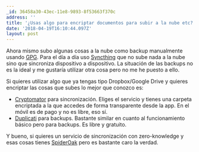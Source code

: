 ```yaml
---
_id: 36458a30-43ec-11e8-9893-8f53663f370c
address: ''
title: '¿Usas algo para encriptar documentos para subir a la nube etc? :3'
date: '2018-04-19T16:10:44.097Z'
layout: post
---
```

 
Ahora mismo subo algunas cosas a la nube como backup manualmente usando [GPG](https://en.wikipedia.org/wiki/GNU_Privacy_Guard).
Para el día a día uso [Syncthing](https://syncthing.net/) que no sube nada a la nube sino que sincroniza dispositivo a dispositivo.
La situación de las backups no es la ideal y me gustaría utilizar otra cosa pero no me he puesto a ello.

Si quieres utilizar algo que ya tengas tipo Dropbox/Google Drive y quieres encriptar las cosas que subes lo mejor que conozco es:

- [Cryptomator](https://cryptomator.org/) para sincronización. Eliges el servicio y tienes una carpeta encriptada a la que accedes de forma transparente desde la app. En el móvil es de pago y no es libre, eso sí.
- [Duplicati](https://www.duplicati.com/) para backups. Bastante similar en cuanto al funcionamiento básico pero para backups. Es libre y gratuito.

Y bueno, si quieres un servicio de sincronización con zero-knowledge y esas cosas tienes [SpiderOak](https://spideroak.com/one/) pero es bastante caro la verdad.
